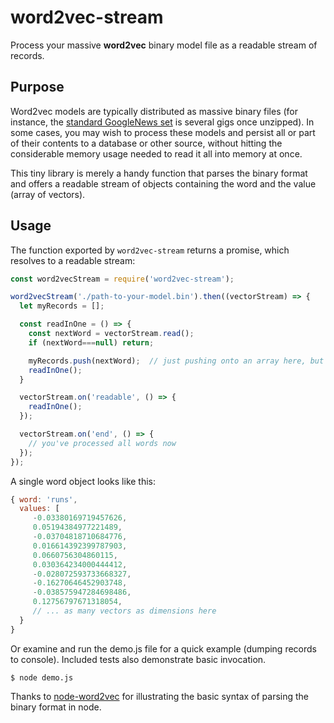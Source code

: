 # word2vec-stream
Process your massive **word2vec** binary model file as a readable stream of records.

## Purpose

Word2vec models are typically distributed as massive binary files (for instance, the [standard GoogleNews set](https://drive.google.com/file/d/0B7XkCwpI5KDYNlNUTTlSS21pQmM/edit) is several gigs once unzipped).
In some cases, you may wish to process these models and persist all or part of their contents to a database or other source, without hitting the considerable memory usage needed to read it all into memory at once. 

This tiny library is merely a handy function that parses the binary format and offers a readable stream of objects containing the word and the value (array of vectors).

## Usage

The function exported by `word2vec-stream` returns a promise, which resolves to a readable stream:

```js
const word2vecStream = require('word2vec-stream');

word2vecStream('./path-to-your-model.bin').then((vectorStream) => { 
  let myRecords = [];

  const readInOne = () => {
    const nextWord = vectorStream.read();
    if (nextWord===null) return;

    myRecords.push(nextWord);  // just pushing onto an array here, but normally you'd write to a db, etc
    readInOne();
  }

  vectorStream.on('readable', () => {
    readInOne();
  });

  vectorStream.on('end', () => {
    // you've processed all words now
  });
});
```

A single word object looks like this:

```js
{ word: 'runs',
  values: [
     -0.03380169719457626,
     0.05194384977221489,
     -0.03704818710684776,
     0.016614392399787903,
     0.0660756304860115,
     0.030364234000444412,
     -0.028072593733668327,
     -0.16270646452903748,
     -0.038575947284698486,
     0.12756797671318054,
     // ... as many vectors as dimensions here
  }
}
```


Or examine and run the demo.js file for a quick example (dumping records to console). Included tests also demonstrate basic invocation.

```
$ node demo.js
```

Thanks to [node-word2vec](https://github.com/Planeshifter/node-word2vec) for illustrating the basic syntax of parsing the binary format in node.

